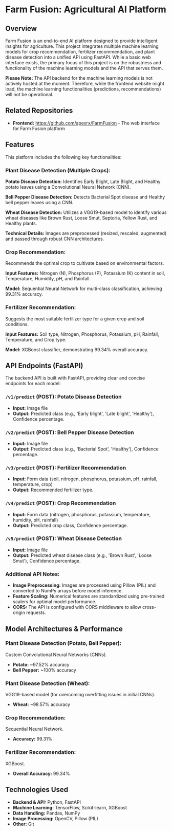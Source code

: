 # Farm Fusion: Agricultural AI Platform

## Overview
Farm Fusion is an end-to-end AI platform designed to provide intelligent insights for agriculture. This project integrates multiple machine learning models for crop recommendation, fertilizer recommendation, and plant disease detection into a unified API using FastAPI. While a basic web interface exists, the primary focus of this project is on the robustness and functionality of the machine learning models and the API that serves them.

**Please Note:** The API backend for the machine learning models is not actively hosted at the moment. Therefore, while the frontend website might load, the machine learning functionalities (predictions, recommendations) will not be operational.

## Related Repositories
- **Frontend:** https://github.com/apexrx/FarmFusion - The web interface for Farm Fusion platform

## Features
This platform includes the following key functionalities:

### Plant Disease Detection (Multiple Crops):

**Potato Disease Detection:** Identifies Early Blight, Late Blight, and Healthy potato leaves using a Convolutional Neural Network (CNN).

**Bell Pepper Disease Detection:** Detects Bacterial Spot disease and Healthy bell pepper leaves using a CNN.

**Wheat Disease Detection:** Utilizes a VGG19-based model to identify various wheat diseases like Brown Rust, Loose Smut, Septoria, Yellow Rust, and Healthy plants.

**Technical Details:** Images are preprocessed (resized, rescaled, augmented) and passed through robust CNN architectures.

### Crop Recommendation:

Recommends the optimal crop to cultivate based on environmental factors.

**Input Features:** Nitrogen (N), Phosphorus (P), Potassium (K) content in soil, Temperature, Humidity, pH, and Rainfall.

**Model:** Sequential Neural Network for multi-class classification, achieving 99.31% accuracy.

### Fertilizer Recommendation:

Suggests the most suitable fertilizer type for a given crop and soil conditions.

**Input Features:** Soil type, Nitrogen, Phosphorus, Potassium, pH, Rainfall, Temperature, and Crop type.

**Model:** XGBoost classifier, demonstrating 99.34% overall accuracy.

## API Endpoints (FastAPI)
The backend API is built with FastAPI, providing clear and concise endpoints for each model:

### `/v1/predict` (POST): Potato Disease Detection
- **Input:** Image file
- **Output:** Predicted class (e.g., 'Early blight', 'Late blight', 'Healthy'), Confidence percentage.

### `/v2/predict` (POST): Bell Pepper Disease Detection
- **Input:** Image file
- **Output:** Predicted class (e.g., 'Bacterial Spot', 'Healthy'), Confidence percentage.

### `/v3/predict` (POST): Fertilizer Recommendation
- **Input:** Form data (soil, nitrogen, phosphorus, potassium, pH, rainfall, temperature, crop)
- **Output:** Recommended fertilizer type.

### `/v4/predict` (POST): Crop Recommendation
- **Input:** Form data (nitrogen, phosphorus, potassium, temperature, humidity, pH, rainfall)
- **Output:** Predicted crop class, Confidence percentage.

### `/v5/predict` (POST): Wheat Disease Detection
- **Input:** Image file
- **Output:** Predicted wheat disease class (e.g., 'Brown Rust', 'Loose Smut'), Confidence percentage.

### Additional API Notes:
- **Image Preprocessing:** Images are processed using Pillow (PIL) and converted to NumPy arrays before model inference.
- **Feature Scaling:** Numerical features are standardized using pre-trained scalers for optimal model performance.
- **CORS:** The API is configured with CORS middleware to allow cross-origin requests.

## Model Architectures & Performance

### Plant Disease Detection (Potato, Bell Pepper):
Custom Convolutional Neural Networks (CNNs).
- **Potato:** ~97.52% accuracy
- **Bell Pepper:** ~100% accuracy

### Plant Disease Detection (Wheat):
VGG19-based model (for overcoming overfitting issues in initial CNNs).
- **Wheat:** ~98.57% accuracy

### Crop Recommendation:
Sequential Neural Network.
- **Accuracy:** 99.31%

### Fertilizer Recommendation:
XGBoost.
- **Overall Accuracy:** 99.34%

## Technologies Used
- **Backend & API:** Python, FastAPI
- **Machine Learning:** TensorFlow, Scikit-learn, XGBoost
- **Data Handling:** Pandas, NumPy
- **Image Processing:** OpenCV, Pillow (PIL)
- **Other:** Git

